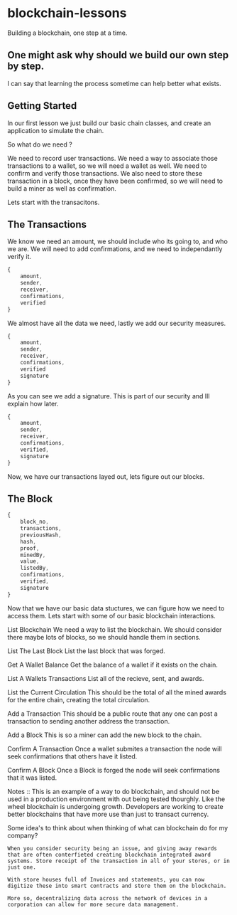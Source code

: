 # blockchain-lessons
Building a blockchain, one step at a time.

## One might ask why should we build our own step by step. 

I can say that learning the process sometime can help better what exists.

## Getting Started

In our first lesson we just build our basic chain classes, and create an application to simulate the chain.

So what do we need ?

We need to record user transactions.
We need a way to associate those transactions to a wallet, so we will need a wallet as well.
We need to confirm and verify those transactions.
We also need to store these transaction in a block, once they have been confirmed, so we will need to build a miner as well as confirmation.


Lets start with the transacitons.


## The Transactions

We know we need an amount, we should include who its going to, and who we are. We will need to add confirmations, and we need to independantly verify it.

```JavaScript
{
    amount,
    sender,
    receiver,
    confirmations,
    verified
}

```

We almost have all the data we need, lastly we add our security measures.

```JavaScript
{
    amount,
    sender,
    receiver,
    confirmations,
    verified
    signature
}

```

As you can see we add a signature.
This is part of our security and Ill explain how later. 

```JavaScript
{
    amount,
    sender,
    receiver,
    confirmations,
    verified,
    signature
}

```

Now, we have our transactions layed out, lets figure out our blocks.

## The Block
```JavaScript
{
    block_no,
    transactions,
    previousHash,
    hash,
    proof,
    minedBy,
    value,
    listedBy,
    confirmations,
    verified,
    signature
}

```

Now that we have our basic data stuctures, we can figure how we need to access them.
Lets start with some of our basic blockchain interactions.


List Blockchain
    We need a way to list the blockchain. 
    We should consider there maybe lots of blocks, so we should handle them in sections.

List The Last Block
    List the last block that was forged.

Get A Wallet Balance
    Get the balance of a wallet if it exists on the chain.

List A Wallets Transactions
    List all of the recieve, sent, and awards.

List the Current Circulation
    This should be the total of all the mined awards for the entire chain, creating the total circulation.

Add a Transaction
    This should be a public route that any one can post a transaction to sending another address the transaction.

Add a Block
    This is so a miner can add the new block to the chain.

Confirm A Transaction
    Once a wallet submites a transaction the node will seek confirmations that others have it listed.

Confirm A Block
    Once a Block is forged the node will seek confirmations that it was listed.

Notes :: This is an example of a way to do blockchain, and should not be used in a production environment with out being tested thourghly. Like the wheel blockchain is undergoing growth. Developers are working to create better blockchains that have more use than just to transact currency. 

Some idea's to think about when thinking of what can blockchain do for my company?

    When you consider security being an issue, and giving away rewards that are often conterfieted creating blockchain integrated award systems. Store receipt of the transaction in all of your stores, or in just one.

    With store houses full of Invoices and statements, you can now digitize these into smart contracts and store them on the blockchain.

    More so, decentralizing data across the network of devices in a corporation can allow for more secure data management. 







